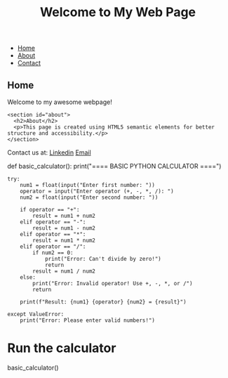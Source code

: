 <!DOCTYPE html>
<html lang="en">

<head>
  <title>My First HTML Page</title>
</head>
<body>
  <header>
    <h1>Welcome to My Web Page</h1>
  </header>
<nav>
    <ul>
      <li><a href="#home">Home</a></li>
      <li><a href="#about">About</a></li>
      <li><a href="#contact">Contact</a></li>
    </ul>
  </nav>

  <main>
    <section id="home">
      <h2>Home</h2>
      <p>Welcome to my awesome webpage!</p>
    </section>

    <section id="about">
      <h2>About</h2>   
      <p>This page is created using HTML5 semantic elements for better structure and accessibility.</p>
    </section>
  </main>

  <footer>
    <p>Contact us at: 
      <a href="https://www.linkedin.com/in/voice-of-reason-njoki-93412021b/" blank_="">Linkedin</a>
      <a href="email to="doreenjoki98@gmail.com" blank_=""> Email </a>
    </p>
  </footer>
</body>

</html>






def basic_calculator():
    print("==== BASIC PYTHON CALCULATOR ====")
    
    try:
        num1 = float(input("Enter first number: "))
        operator = input("Enter operator (+, -, *, /): ")
        num2 = float(input("Enter second number: "))
        
        if operator == "+":
            result = num1 + num2
        elif operator == "-":
            result = num1 - num2
        elif operator == "*":
            result = num1 * num2
        elif operator == "/":
            if num2 == 0:
                print("Error: Can't divide by zero!")
                return
            result = num1 / num2
        else:
            print("Error: Invalid operator! Use +, -, *, or /")
            return
        
        print(f"Result: {num1} {operator} {num2} = {result}")
    
    except ValueError:
        print("Error: Please enter valid numbers!")

# Run the calculator
basic_calculator()